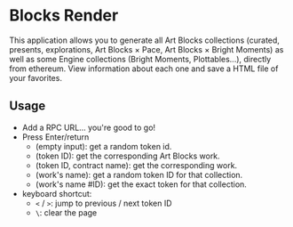 # Blocks Render

This application allows you to generate all Art Blocks collections (curated, presents, explorations, Art Blocks × Pace, Art Blocks × Bright Moments) as well as some Engine collections (Bright Moments, Plottables...), directly from ethereum.
View information about each one and save a HTML file of your favorites.

## Usage

- Add a RPC URL... you're good to go!
- Press Enter/return
  - (empty input): get a random token id.
  - (token ID): get the corresponding Art Blocks work.
  - (token ID, contract name): get the corresponding work.
  - (work's name): get a random token ID for that collection.
  - (work's name #ID): get the exact token for that collection.
- keyboard shortcut:
  - `<` / `>`: jump to previous / next token ID
  - `\`: clear the page
